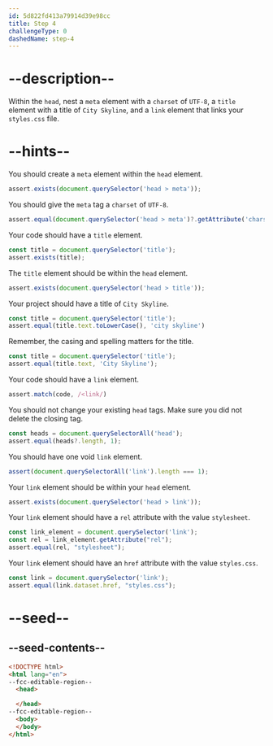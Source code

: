 ```yaml
---
id: 5d822fd413a79914d39e98cc
title: Step 4
challengeType: 0
dashedName: step-4
---
```


# --description--

Within the `head`, nest a `meta` element with a `charset` of `UTF-8`, a `title` element with a title of `City Skyline`, and a `link` element that links your `styles.css` file.

# --hints--

You should create a `meta` element within the `head` element.

```js
assert.exists(document.querySelector('head > meta'));
```

You should give the `meta` tag a `charset` of `UTF-8`.

```js
assert.equal(document.querySelector('head > meta')?.getAttribute('charset')?.toLowerCase(), 'utf-8');
```

Your code should have a `title` element.

```js
const title = document.querySelector('title');
assert.exists(title);
```

The `title` element should be within the `head` element.

```js
assert.exists(document.querySelector('head > title'));
```

Your project should have a title of `City Skyline`.

```js
const title = document.querySelector('title');
assert.equal(title.text.toLowerCase(), 'city skyline')
```

Remember, the casing and spelling matters for the title.

```js
const title = document.querySelector('title');
assert.equal(title.text, 'City Skyline');
```

Your code should have a `link` element.

```js
assert.match(code, /<link/)
```

You should not change your existing `head` tags. Make sure you did not delete the closing tag.

```js
const heads = document.querySelectorAll('head');
assert.equal(heads?.length, 1);
```

You should have one void `link` element.

```js
assert(document.querySelectorAll('link').length === 1);
```

Your `link` element should be within your `head` element.

```js
assert.exists(document.querySelector('head > link'));
```

Your `link` element should have a `rel` attribute with the value `stylesheet`.

```js
const link_element = document.querySelector('link');
const rel = link_element.getAttribute("rel");
assert.equal(rel, "stylesheet");
```

Your `link` element should have an `href` attribute with the value `styles.css`.

```js
const link = document.querySelector('link');
assert.equal(link.dataset.href, "styles.css");
```

# --seed--

## --seed-contents--

```html
<!DOCTYPE html>
<html lang="en">
--fcc-editable-region--
  <head>

  </head>
--fcc-editable-region--
  <body>
  </body>
</html>
```
